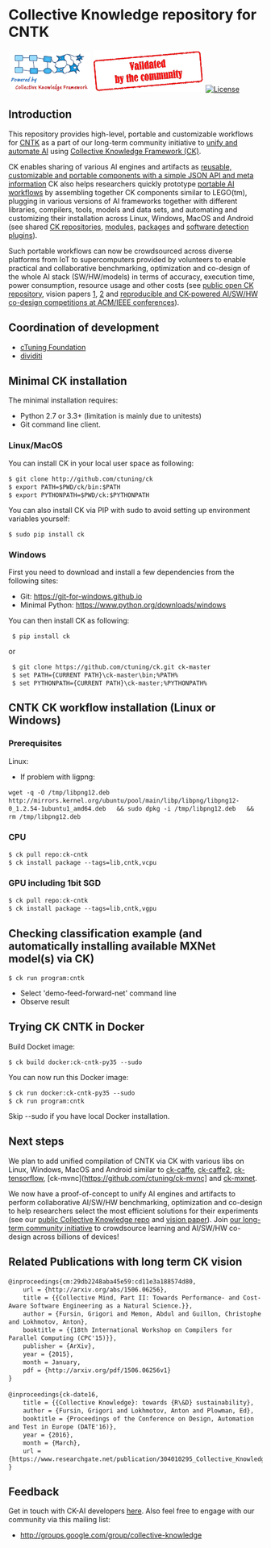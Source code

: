# Collective Knowledge repository for CNTK

[![logo](https://github.com/ctuning/ck-guide-images/blob/master/logo-powered-by-ck.png)](https://github.com/ctuning/ck)
[![logo](https://github.com/ctuning/ck-guide-images/blob/master/logo-validated-by-the-community-simple.png)](http://cTuning.org)
[![License](https://img.shields.io/badge/License-BSD%203--Clause-blue.svg)](https://opensource.org/licenses/BSD-3-Clause)

## Introduction

This repository provides high-level, portable and customizable workflows
for [CNTK](https://github.com/Microsoft/CNTK) 
as a part of our long-term community initiative
to [unify and automate AI](http://cKnowledge.org/ai) 
using [Collective Knowledge Framework (CK)](http://github.com/ctuning/ck/wiki).

CK enables sharing of various AI engines and artifacts 
as [reusable, customizable and portable components with a simple JSON API and meta information](http://cKnowledge.org/ai-artfacts)
CK also helps researchers quickly prototype 
[portable AI workflows](https://github.com/ctuning/ck/wiki/Portable-workflows)
by assembling together CK components similar to LEGO(tm), 
plugging in various versions of AI frameworks together with 
different libraries, compilers, tools, models and data sets,
and automating and customizing their installation across 
Linux, Windows, MacOS and Android
(see shared [CK repositories](https://github.com/ctuning/ck/wiki/Shared-repos),
[modules](https://github.com/ctuning/ck/wiki/Shared-modules),
[packages](https://github.com/ctuning/ck/wiki/Shared-packages) 
and [software detection plugins](https://github.com/ctuning/ck/wiki/Shared-soft-descriptions)).

Such portable workflows can now be crowdsourced 
across diverse platforms from IoT to supercomputers provided by volunteers 
to enable practical and collaborative benchmarking, optimization and co-design of 
the whole AI stack (SW/HW/models) in terms of accuracy, execution time, power consumption, 
resource usage and other costs (see [public open CK repository](http://cKnowledge.org/repo), 
vision papers [1](https://arxiv.org/abs/1506.06256), [2](http://doi.acm.org/10.1145/2909437.2909449)
and [reproducible and CK-powered AI/SW/HW co-design competitions at ACM/IEEE conferences](http://cKnowledge.org/request)).

## Coordination of development

* [cTuning Foundation](http://cTuning.org)
* [dividiti](http://dividiti.com)


## Minimal CK installation

The minimal installation requires:

* Python 2.7 or 3.3+ (limitation is mainly due to unitests)
* Git command line client.

### Linux/MacOS

You can install CK in your local user space as following:

```
$ git clone http://github.com/ctuning/ck
$ export PATH=$PWD/ck/bin:$PATH
$ export PYTHONPATH=$PWD/ck:$PYTHONPATH
```

You can also install CK via PIP with sudo to avoid setting up environment variables yourself:

```
$ sudo pip install ck
```

### Windows

First you need to download and install a few dependencies from the following sites:

* Git: https://git-for-windows.github.io
* Minimal Python: https://www.python.org/downloads/windows

You can then install CK as following:
```
 $ pip install ck
```

or


```
 $ git clone https://github.com/ctuning/ck.git ck-master
 $ set PATH={CURRENT PATH}\ck-master\bin;%PATH%
 $ set PYTHONPATH={CURRENT PATH}\ck-master;%PYTHONPATH%
```

## CNTK CK workflow installation (Linux or Windows)

### Prerequisites

Linux:

* If problem with ligpng: 
```
wget -q -O /tmp/libpng12.deb http://mirrors.kernel.org/ubuntu/pool/main/libp/libpng/libpng12-0_1.2.54-1ubuntu1_amd64.deb   && sudo dpkg -i /tmp/libpng12.deb   && rm /tmp/libpng12.deb
```

### CPU

```
$ ck pull repo:ck-cntk
$ ck install package --tags=lib,cntk,vcpu
```

### GPU including 1bit SGD

```
$ ck pull repo:ck-cntk
$ ck install package --tags=lib,cntk,vgpu
```

## Checking classification example (and automatically installing available MXNet model(s) via CK)

```
$ ck run program:cntk
```

* Select 'demo-feed-forward-net' command line
* Observe result

## Trying CK CNTK in Docker

Build Docket image:
```
$ ck build docker:ck-cntk-py35 --sudo
```

You can now run this Docker image:
```
$ ck run docker:ck-cntk-py35 --sudo
$ ck run program:cntk
```

Skip --sudo if you have local Docker installation.

## Next steps

We plan to add unified compilation of CNTK via CK 
with various libs on Linux, Windows, MacOS and Android
similar to [ck-caffe](https://github.com/dividiti/ck-caffe), 
[ck-caffe2](https://github.com/ctuning/ck-caffe2),
[ck-tensorflow](https://github.com/ctuning/ck-tensorflow),
[ck-mvnc](https://github.com/ctuning/ck-mvnc] 
and [ck-mxnet](https://github.com/ctuning/ck-mxnet).

We now have a proof-of-concept to unify AI engines and artifacts to perform collaborative AI/SW/HW benchmarking, 
optimization and co-design to help researchers select the most efficient solutions for their experiments 
(see our [public Collective Knowledge repo](http://cKnowledge.org/repo) 
and [vision paper](https://arxiv.org/abs/1506.06256)). 
Join [our long-term community initiative](http://cKnowledge.org/ai) 
to crowdsource learning and AI/SW/HW co-design across billions of devices!

## Related Publications with long term CK vision

```
@inproceedings{cm:29db2248aba45e59:cd11e3a188574d80,
    url = {http://arxiv.org/abs/1506.06256},
    title = {{Collective Mind, Part II: Towards Performance- and Cost-Aware Software Engineering as a Natural Science.}},
    author = {Fursin, Grigori and Memon, Abdul and Guillon, Christophe and Lokhmotov, Anton},
    booktitle = {{18th International Workshop on Compilers for Parallel Computing (CPC'15)}},
    publisher = {ArXiv},
    year = {2015},
    month = January,
    pdf = {http://arxiv.org/pdf/1506.06256v1}
}

@inproceedings{ck-date16,
    title = {{Collective Knowledge}: towards {R\&D} sustainability},
    author = {Fursin, Grigori and Lokhmotov, Anton and Plowman, Ed},
    booktitle = {Proceedings of the Conference on Design, Automation and Test in Europe (DATE'16)},
    year = {2016},
    month = {March},
    url = {https://www.researchgate.net/publication/304010295_Collective_Knowledge_Towards_RD_Sustainability}
}

```

## Feedback

Get in touch with CK-AI developers [here](https://github.com/ctuning/ck/wiki/Contacts). 
Also feel free to engage with our community via this mailing list:
* http://groups.google.com/group/collective-knowledge
